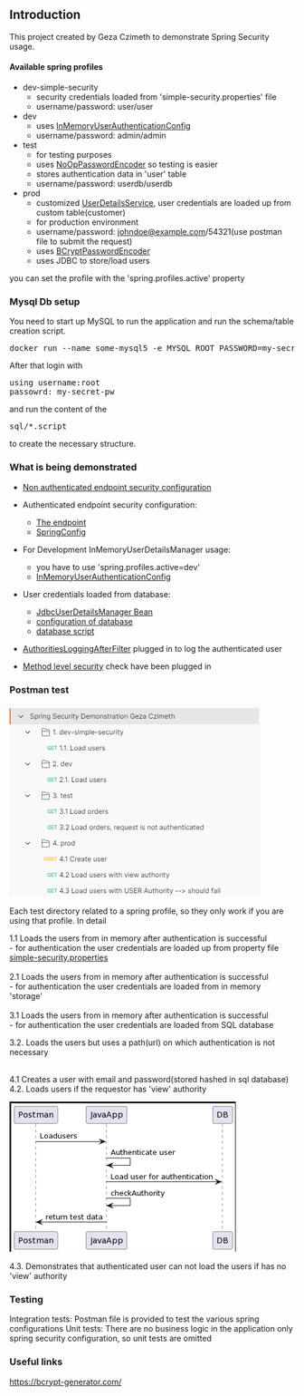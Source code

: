 ## Introduction

This project created by Geza Czimeth to demonstrate Spring Security usage.

#### Available spring profiles

- dev-simple-security
  - security credentials loaded from 'simple-security.properties' file
  - username/password: user/user
- dev 
  - uses [InMemoryUserAuthenticationConfig](https://github.com/Geza-Czimeth/security-demonstration-geza-czimeth/blob/a652b225a0f11805442647180878c517ffc6383c/src/main/java/com/bigfish/securitydemonstration/config/security/inmemory/InMemoryUserAuthenticationConfig.java)
  - username/password: admin/admin
- test
  - for testing purposes 
  - uses [NoOpPasswordEncoder](https://github.com/Geza-Czimeth/security-demonstration-geza-czimeth/blob/a652b225a0f11805442647180878c517ffc6383c/src/main/java/com/bigfish/securitydemonstration/config/security/jdbc/JdbcBasedUserDetailsManager.java) so testing is easier
  - stores authentication data in 'user' table
  - username/password: userdb/userdb 
- prod
  - customized [UserDetailsService](https://github.com/Geza-Czimeth/security-demonstration-geza-czimeth/blob/4a7a0d6ed8357a0c70244ac941db58678f20b514/src/main/java/com/bigfish/securitydemonstration/config/security/custom/CustomUserDetailsService.java), user credentials are loaded up from custom table(customer)
  - for production environment
  - username/password: johndoe@example.com/54321(use postman file to submit the request)
  - uses [BCryptPasswordEncoder](https://github.com/Geza-Czimeth/security-demonstration-geza-czimeth/blob/4a7a0d6ed8357a0c70244ac941db58678f20b514/src/main/java/com/bigfish/securitydemonstration/config/security/custom/CustomSecurityConfig.java)
  - uses JDBC to store/load users

you can set the profile with the 'spring.profiles.active' property

### Mysql Db setup
You need to start up MySQL to run the application and run the schema/table creation script. 

<pre>
docker run --name some-mysql5 -e MYSQL_ROOT_PASSWORD=my-secret-pw -d -p 3306:3306 mysql
</pre>

After that login with
<pre>
using username:root
passowrd: my-secret-pw
</pre>
and run the content of the
<pre>
sql/*.script
</pre>
to create the necessary structure.

### What is being demonstrated

- [Non authenticated endpoint security configuration](https://github.com/Geza-Czimeth/security-demonstration-geza-czimeth/blob/4a7a0d6ed8357a0c70244ac941db58678f20b514/src/main/java/com/bigfish/securitydemonstration/config/security/custom/CustomtSecurityConfig.java#L22)
- Authenticated endpoint security configuration:
  - [The endpoint](https://github.com/Geza-Czimeth/security-demonstration-geza-czimeth/blob/4a7a0d6ed8357a0c70244ac941db58678f20b514/src/main/java/com/bigfish/securitydemonstration/controller/UserController.java#L16)     
  - [SpringConfig](https://github.com/Geza-Czimeth/security-demonstration-geza-czimeth/blob/4a7a0d6ed8357a0c70244ac941db58678f20b514/src/main/java/com/bigfish/securitydemonstration/config/security/ProjectSecurityConfig.java#L22)

- For Development InMemoryUserDetailsManager usage:
  - you have to use 'spring.profiles.active=dev'
  - [InMemoryUserAuthenticationConfig](https://github.com/Geza-Czimeth/security-demonstration-geza-czimeth/blob/a652b225a0f11805442647180878c517ffc6383c/src/main/java/com/bigfish/securitydemonstration/config/security/inmemory/InMemoryUserAuthenticationConfig.java)

- User credentials loaded from database:
  - [JdbcUserDetailsManager Bean](https://github.com/Geza-Czimeth/security-demonstration-geza-czimeth/blob/a652b225a0f11805442647180878c517ffc6383c/src/main/java/com/bigfish/securitydemonstration/config/security/jdbc/JdbcBasedUserDetailsManager.java#L15)
  - [configuration of database](https://github.com/Geza-Czimeth/security-demonstration-geza-czimeth/blob/a652b225a0f11805442647180878c517ffc6383c/src/main/resources/application.properties#L9)
  - [database script](https://github.com/Geza-Czimeth/security-demonstration-geza-czimeth/blob/4a7a0d6ed8357a0c70244ac941db58678f20b514/assets/sql/secruity_scheme.sql)

- [AuthoritiesLoggingAfterFilter](https://github.com/Geza-Czimeth/security-demonstration-geza-czimeth/blob/4a7a0d6ed8357a0c70244ac941db58678f20b514/src/main/java/com/bigfish/securitydemonstration/config/security/ProjectSecurityConfig.java#L27) plugged in to log the authenticated user
- [Method level security]() check have been plugged in


### Postman test
![Postman tests](/assets/images/postman-test.png)

Each test directory related to a spring profile, so they only work if you are using that profile.
In detail
<br/>

1.1 Loads the users from in memory after authentication is successful<br/>
    - for authentication the user credentials are loaded up from property file [simple-security.properties](https://github.com/Geza-Czimeth/security-demonstration-geza-czimeth/blob/4a7a0d6ed8357a0c70244ac941db58678f20b514/src/main/resources/simple-security.properties)
<br/><br/>
2.1 Loads the users from in memory after authentication is successful<br/>
    - for authentication the user credentials are loaded from in memory 'storage'<br/>
<br/>
3.1 Loads the users from in memory after authentication is successful<br/>
    - for authentication the user credentials are loaded from SQL database

3.2. Loads the users but uses a path(url) on which authentication is not necessary<br/>

<br/>
4.1 Creates a user with email and password(stored hashed in sql database)<br/>
4.2. Loads users if the requestor has 'view' authority<br/>

![Sequence diagram for 4,2](/assets/images/sequence-4.2.png)

4.3. Demonstrates that authenticated user can not load the users if has no 'view' authority<br/>

### Testing

Integration tests: Postman file is provided to test the various spring configurations
Unit tests: There are no business logic in the application only spring security configuration, so unit tests are omitted

### Useful links
https://bcrypt-generator.com/
